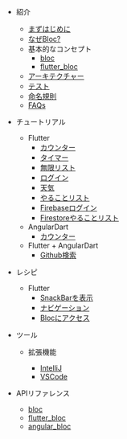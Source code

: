 - 紹介

  - [まずはじめに](gettingstarted.md)
  - [なぜBloc?](whybloc.md)
  - 基本的なコンセプト
    - [bloc](coreconcepts.md)
    - [flutter_bloc](flutterbloccoreconcepts.md)
  - [アーキテクチャー](architecture.md)
  - [テスト](testing.md)
  - [命名規則](blocnamingconventions.md)
  - [FAQs](faqs.md)

- チュートリアル

  - Flutter
    - [カウンター](fluttercountertutorial.md)
    - [タイマー](fluttertimertutorial.md)
    - [無限リスト](flutterinfinitelisttutorial.md)
    - [ログイン](flutterlogintutorial.md)
    - [天気](flutterweathertutorial.md)
    - [やることリスト](fluttertodostutorial.md)
    - [Firebaseログイン](flutterfirebaselogintutorial.md)
    - [Firestoreやることリスト](flutterfirestoretodostutorial.md)
  - AngularDart
    - [カウンター](angularcountertutorial.md)
  - Flutter + AngularDart
    - [Github検索](flutterangulargithubsearch.md)

- レシピ

  - Flutter
    - [SnackBarを表示](recipesfluttershowsnackbar.md)
    - [ナビゲーション](recipesflutternavigation.md)
    - [Blocにアクセス](recipesflutterblocaccess.md)

- ツール

  - 拡張機能

    - [IntelliJ](blocintellijextension.md)
    - [VSCode](blocvscodeextension.md)

- APIリファレンス
  - [bloc](https://pub.dev/documentation/bloc/latest/bloc/bloc-library.html)
  - [flutter_bloc](https://pub.dev/documentation/flutter_bloc/latest/flutter_bloc/flutter_bloc-library.html)
  - [angular_bloc](https://pub.dev/documentation/angular_bloc/latest/angular_dart/angular_dart-library.html)
